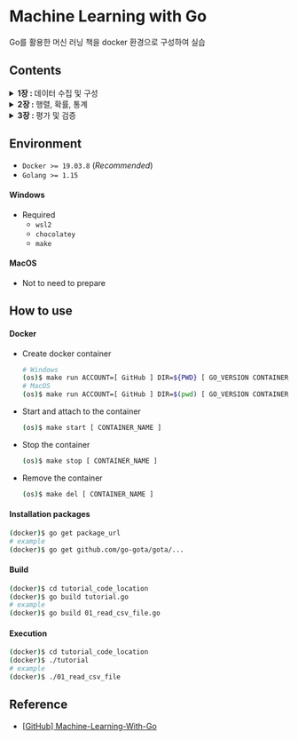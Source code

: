 # Machine Learning with Go
Go를 활용한 머신 러닝 책을 docker 환경으로 구성하여 실습

## Contents
<details>
<summary><strong>1장 : </strong>데이터 수집 및 구성</summary>

+ [Gopher 스타일로 데이터 처리하기](./ch01/handling_data_gopher_style/)
+ [CSV 파일](./ch01/csv_files/)
+ [JSON](./ch01/json/)
+ [SQL 유형 데이터베이스](./ch01/sql_like_databases/) (_Required PostgreSQL_)
+ [Caching](./ch01/caching/)

</details>

<details>
<summary><strong>2장 : </strong>행렬, 확률, 통계</summary>

+ [벡터](./ch02/vectors/)
+ [행렬](./ch02/matrices/)
+ [통계](./ch02/statistics/)
+ [확률 가설검정](./ch02/hypothesis/)

</details>

<details>
<summary><strong>3장 : </strong>평가 및 검증</summary>

+ [평가](./ch03/evaluation/)

</details>

## Environment
- `Docker >= 19.03.8` (_Recommended_)
- `Golang >= 1.15`

#### Windows
- Required
    - `wsl2`
    - `chocolatey`
    - `make`

#### MacOS
- Not to need to prepare

## How to use

#### Docker
- Create docker container
    ```bash
    # Windows
    (os)$ make run ACCOUNT=[ GitHub ] DIR=${PWD} [ GO_VERSION CONTAINER_NAME ]
    # MacOS
    (os)$ make run ACCOUNT=[ GitHub ] DIR=$(pwd) [ GO_VERSION CONTAINER_NAME ]
    ```
- Start and attach to the container
    ```bash
    (os)$ make start [ CONTAINER_NAME ]
    ```
- Stop the container
    ```bash
    (os)$ make stop [ CONTAINER_NAME ]
    ```
- Remove the container
    ```bash
    (os)$ make del [ CONTAINER_NAME ]
    ```

#### Installation packages
```bash
(docker)$ go get package_url
# example
(docker)$ go get github.com/go-gota/gota/...
```

#### Build
```bash
(docker)$ cd tutorial_code_location
(docker)$ go build tutorial.go
# example
(docker)$ go build 01_read_csv_file.go
```

#### Execution
```bash
(docker)$ cd tutorial_code_location
(docker)$ ./tutorial
# example
(docker)$ ./01_read_csv_file
```

## Reference
- [[GitHub] Machine-Learning-With-Go](https://github.com/PacktPublishing/Machine-Learning-With-Go)
